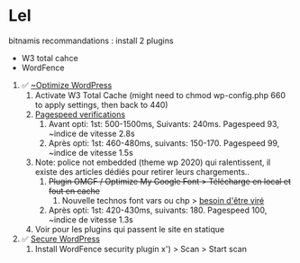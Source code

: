 # Lel

bitnamis recommandations : install 2 plugins

- W3 total cahce
- WordFence

1. ✅ [~Optimize WordPress](https://docs.bitnami.com/bch/apps/wordpress/troubleshooting/optimize-bitnami-wordpress/)
   1. Activate W3 Total Cache (might need to chmod wp-config.php 660 to apply settings, then back to 440)
   2. [Pagespeed verifications](https://developers.google.com/speed/pagespeed/insights/?hl=fr&url=https%3A%2F%2Ftest-wordpress.masamune.fr%2F)
      1. Avant opti: 1st: 500-1500ms, Suivants: 240ms. Pagespeed 93, ~indice de vitesse 2.8s
      2. Après opti: 1st: 460-480ms, suivants: 150-170. Pagespeed 99, ~indice de vitesse 1.5s
   3. Note: police not embedded (theme wp 2020) qui ralentissent, il existe des articles dédiés pour retirer leurs chargements..
      1. ~~Plugin OMGF / Optimize My Google Font > Télécharge en local et fout en cache~~
         1. Nouvelle technos font vars ou chp > [besoin d'être viré](https://ryandaniels.ca/blog/set-up-customize-wordpress-twenty-twenty/#Delete-embedded-fonts)
      2. Après opti: 1st: 420-430ms, suivants: 180. Pagespeed 100, ~indice de vitesse 1.3s
   4. Voir pour les plugins qui passent le site en statique
2. ✅  [Secure WordPress](https://docs.bitnami.com/bch/apps/wordpress/troubleshooting/enforce-security/)
   1. Install WordFence security plugin x') > Scan > Start scan